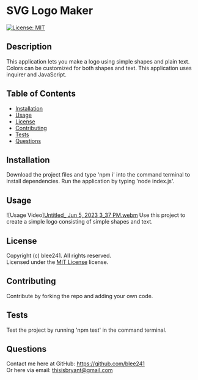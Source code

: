 # SVG Logo Maker
  [![License: MIT](https://img.shields.io/badge/License-MIT-yellow.svg)](https://opensource.org/licenses/MIT)

  ## Description

  This application lets you make a logo using simple shapes and plain text. Colors can be customized for both shapes and text. This application uses inquirer and JavaScript.

  ## Table of Contents

  - [Installation](#installation)
  - [Usage](#usage)
  - [License](#license)
  - [Contributing](#contributing)
  - [Tests](#tests)
  - [Questions](#questions)

  ## Installation

  Download the project files and type 'npm i' into the command terminal to install dependencies. Run the application by typing 'node index.js'.

  ## Usage

  ![Usage Video][Untitled_ Jun 5, 2023 3_37 PM.webm](https://github.com/blee241/SVG-Logo-Maker/assets/128437170/776f1323-d33b-45d2-9761-e5eb7fe7e12d)
  Use this project to create a simple logo consisting of simple shapes and text.

  ## License

  Copyright (c) blee241. All rights reserved. <br>
  Licensed under the [MIT License](https://opensource.org/licenses/MIT) license.
  
  ## Contributing

  Contribute by forking the repo and adding your own code.

  ## Tests

  Test the project by running 'npm test' in the command terminal.

  ## Questions
  
  Contact me here at GitHub: https://github.com/blee241 <br>
  Or here via email: thisisbryant@gmail.com
